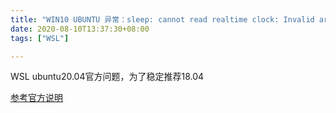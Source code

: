 ```yaml
---
title: "WIN10 UBUNTU 异常：sleep: cannot read realtime clock: Invalid argument"
date: 2020-08-10T13:37:30+08:00
tags: ["WSL"]

---
```


WSL ubuntu20.04官方问题，为了稳定推荐18.04

[参考官方说明](https://github.com/microsoft/WSL/issues/4898)
